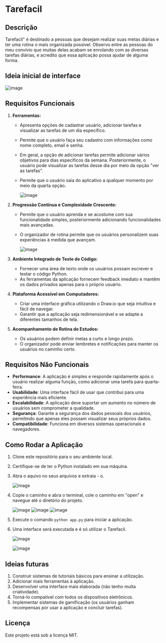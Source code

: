 # Tarefacil

## Descrição

Tarefacil" é destinado a pessoas que desejam realizar suas metas diárias e ter uma rotina o mais organizada possível. Observo entre as pessoas do meu convívio que muitas delas acabam se enrolando com as diversas tarefas diárias, e acredito que essa aplicação possa ajudar de alguma forma.

## Ideia inicial de interface

![image](https://github.com/nicolastz10/Projeto-Integrador/assets/142109256/8adb577e-153f-4902-9ce1-f2397c89ac5c)

## Requisitos Funcionais

1. **Ferramentas:**
    - Apresenta opções de cadastrar usuário, adicionar tarefas e visualizar as tarefas de um dia específico.
    - Permite que o usuário faça seu cadastro com informações como nome completo, email e senha.
    - Em geral, a opção de adicionar tarefas permite adicionar vários objetivos para dias específicos da semana. Posteriormente, o usuário pode visualizar as tarefas desse dia por meio da opção "ver as tarefas".
    - Permite que o usuário saia do aplicativo a qualquer momento por meio da quarta opção.
  
       ![image](https://github.com/nicolastz10/Projeto-Integrador/assets/142109256/c5ad60ab-b20b-4468-ae31-e88109b4f0af)

2. **Progressão Contínua e Complexidade Crescente:**
   - Permite que o usuário aprenda e se acostume com sua funcionalidade simples, posteriormente adicionando funcionalidades mais avançadas.
   - O organizador de rotina permite que os usuários personalizem suas experiências à medida que avançam.
  
     ![image](https://github.com/nicolastz10/Projeto-Integrador/assets/142109256/9c34ec4d-28cd-4648-a283-5aecb9bfe7cf)

3. **Ambiente Integrado de Teste de Código:**
   - Fornecer uma área de texto onde os usuários possam escrever e testar o código Python.
   - As ferramentas da aplicação fornecem feedback imediato e mantêm os dados privados apenas para o próprio usuário.

4. **Plataforma Acessível em Computadores:**
   - Criar uma interface gráfica utilizando o Draw.io que seja intuitiva e fácil de navegar.
   - Garantir que a aplicação seja redimensionável e se adapte a diferentes tamanhos de tela.

5. **Acompanhamento de Rotina de Estudos:**
   - Os usuários podem definir metas a curto e longo prazo.
   - O organizador pode enviar lembretes e notificações para manter os usuários no caminho certo.


## Requisitos Não Funcionais

- **Performance**: A aplicação é simples e responde rapidamente após o usuário realizar alguma função, como adicionar uma tarefa para quarta-feira.
- **Usabilidade**: Uma interface fácil de usar que contribui para uma experiência mais eficiente.
- **Escalabilidade**: A aplicação deve suportar um aumento no número de usuários sem comprometer a qualidade.
- **Segurança**: Garante a segurança dos dados pessoais dos usuários, permitindo que apenas eles possam visualizar seus próprios dados.
- **Compatibilidade**: Funciona em diversos sistemas operacionais e navegadores.

## Como Rodar a Aplicação

1. Clone este repositório para o seu ambiente local.
2. Certifique-se de ter o Python instalado em sua máquina.
3. Abra o aquivo no seus arquivos e extraia - o.

    ![image](https://github.com/nicolastz10/Projeto-Integrador/assets/142109256/770137e9-e876-459c-93f6-7aa0a040b4fe)

5. Copie o caminho e abra o terminal, cole o caminho em "open" e navegue até o diretório do projeto.

    ![image](https://github.com/nicolastz10/Projeto-Integrador/assets/142109256/cbc40e2f-6fe0-4c2d-8229-eba1ca826519)
    ![image](https://github.com/nicolastz10/Projeto-Integrador/assets/142109256/693fa940-9907-4200-b75d-9dc898d9ceda)
    ![image](https://github.com/nicolastz10/Projeto-Integrador/assets/142109256/a88d3c40-3634-432e-8816-573413525065)

6. Execute o comando `python app.py` para iniciar a aplicação.
7. Uma interface será executada e é só utilizar o Tarefacil.

   ![image](https://github.com/nicolastz10/Projeto-Integrador/assets/142109256/48c8b34c-35bb-47c6-8d71-17636db97604)

   ![image](https://github.com/nicolastz10/Projeto-Integrador/assets/142109256/7320b5e2-827d-41fe-97d4-0e7b299730b5)

## Ideias futuras

1. Construir sistemas de tutoriais básicos para ensinar a utilização.
2. Adicionar mais ferramentas à aplicação.
3. Desenvolver uma interface mais elaborada (não tenho muita criatividade).
4. Torná-lo compatível com todos os dispositivos eletrônicos.
5. Implementar sistemas de gamificação (os usuários ganham recompensas por usar a aplicação e concluir tarefas).

## Licença

Este projeto está sob a licença MIT.
